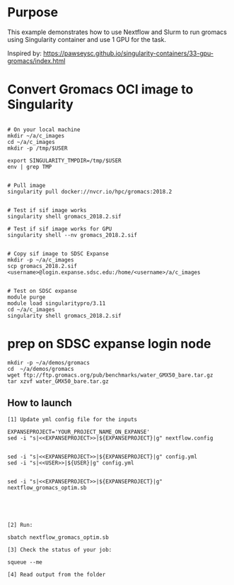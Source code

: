 # Purpose

This example demonstrates how to use Nextflow and Slurm to run gromacs using Singularity container and use 1 GPU for the task.

Inspired by: https://pawseysc.github.io/singularity-containers/33-gpu-gromacs/index.html 



# Convert Gromacs OCI image to Singularity

```

# On your local machine
mkdir ~/a/c_images
cd ~/a/c_images
mkdir -p /tmp/$USER

export SINGULARITY_TMPDIR=/tmp/$USER
env | grep TMP


# Pull image
singularity pull docker://nvcr.io/hpc/gromacs:2018.2


# Test if sif image works 
singularity shell gromacs_2018.2.sif

# Test if sif image works for GPU
singularity shell --nv gromacs_2018.2.sif


# Copy sif image to SDSC Expanse
mkdir -p ~/a/c_images
scp gromacs_2018.2.sif  <username>@login.expanse.sdsc.edu:/home/<username>/a/c_images


# Test on SDSC expanse
module purge
module load singularitypro/3.11
cd ~/a/c_images
singularity shell gromacs_2018.2.sif
```


# prep on SDSC expanse login node
```
mkdir -p ~/a/demos/gromacs
cd  ~/a/demos/gromacs
wget ftp://ftp.gromacs.org/pub/benchmarks/water_GMX50_bare.tar.gz
tar xzvf water_GMX50_bare.tar.gz

```


## How to launch 

```
[1] Update yml config file for the inputs

EXPANSEPROJECT='YOUR_PROJECT_NAME_ON_EXPANSE'
sed -i "s|<<EXPANSEPROJECT>>|${EXPANSEPROJECT}|g" nextflow.config 


sed -i "s|<<EXPANSEPROJECT>>|${EXPANSEPROJECT}|g" config.yml 
sed -i "s|<<USER>>|${USER}|g" config.yml 


sed -i "s|<<EXPANSEPROJECT>>|${EXPANSEPROJECT}|g" nextflow_gromacs_optim.sb





[2] Run:

sbatch nextflow_gromacs_optim.sb

[3] Check the status of your job:

squeue --me

[4] Read output from the folder


```
